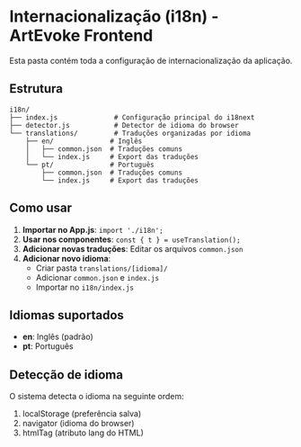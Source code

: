 # Internacionalização (i18n) - ArtEvoke Frontend

Esta pasta contém toda a configuração de internacionalização da aplicação.

## Estrutura

```
i18n/
├── index.js              # Configuração principal do i18next
├── detector.js           # Detector de idioma do browser
└── translations/         # Traduções organizadas por idioma
    ├── en/              # Inglês
    │   ├── common.json  # Traduções comuns
    │   └── index.js     # Export das traduções
    └── pt/              # Português
        ├── common.json  # Traduções comuns
        └── index.js     # Export das traduções
```

## Como usar

1. **Importar no App.js**: `import './i18n';`
2. **Usar nos componentes**: `const { t } = useTranslation();`
3. **Adicionar novas traduções**: Editar os arquivos `common.json`
4. **Adicionar novo idioma**: 
   - Criar pasta `translations/[idioma]/`
   - Adicionar `common.json` e `index.js`
   - Importar no `i18n/index.js`

## Idiomas suportados

- **en**: Inglês (padrão)
- **pt**: Português

## Detecção de idioma

O sistema detecta o idioma na seguinte ordem:
1. localStorage (preferência salva)
2. navigator (idioma do browser)
3. htmlTag (atributo lang do HTML)
